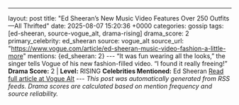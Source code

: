 ---
layout: post
title: "Ed Sheeran’s New Music Video Features Over 250 Outfits—All Thrifted"
date: 2025-08-07 15:20:36 +0000
categories: gossip
tags: [ed-sheeran, source-vogue_alt, drama-rising]
drama_score: 2
primary_celebrity: ed_sheeran
source: vogue_alt
source_url: "https://www.vogue.com/article/ed-sheeran-music-video-fashion-a-little-more"
mentions: {ed_sheeran: 2} --- “It was fun wearing all the looks,” the singer tells Vogue of his new fashion-filled video. “I found it really freeing!” **Drama Score:** 2 | **Level:** RISING **Celebrities Mentioned:** Ed Sheeran [Read full article at Vogue Alt](https://www.vogue.com/article/ed-sheeran-music-video-fashion-a-little-more) --- *This post was automatically generated from RSS feeds. Drama scores are calculated based on mention frequency and source reliability.*